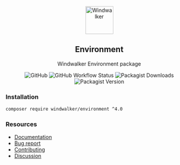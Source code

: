 <p align="center">
    <br/>
    <img src="https://user-images.githubusercontent.com/1639206/151679867-8df93936-e4af-4677-a6f3-eb33d27e038b.svg" alt="Windwalker"
        height="75">
    <br/>
</p>

<h2 align="center">Environment</h2>

<p align="center">
    Windwalker Environment package
</p>

<p align="center">
    <img alt="GitHub" src="https://img.shields.io/github/license/windwalker-io/environment?style=flat-square">
    <img alt="GitHub Workflow Status" src="https://img.shields.io/github/workflow/status/windwalker-io/environment/PHP%20Composer?label=test&style=flat-square">
    <img alt="Packagist Downloads" src="https://img.shields.io/packagist/dt/windwalker/environment?style=flat-square">
    <img alt="Packagist Version" src="https://img.shields.io/packagist/v/windwalker/environment?style=flat-square">
</p>

### Installation

```bash
composer require windwalker/environment ^4.0
```

### Resources

- [Documentation](https://windwalker.io/documentation/components/environment/)
- [Bug report](https://github.com/windwalker-io/framework)
- [Contributing](https://github.com/windwalker-io/framework)
- [Discussion](https://github.com/windwalker-io/framework/discussions)

